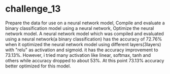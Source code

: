 # challenge_13
Prepare the data for use on a neural network model,  Compile and evaluate a binary classification model using a neural network, Optimize the neural network model.
A neural network model which was compiled and evaluated using a neural network(a binary classification) has the accuracy of 72.76% when it optimized the neural network model using different layers(3layers) with "relu" as activation and sigmoid. it has the accuracy improvement to 73.13%. However, i tried many activation like linear, softmax, tanh and others while accuracy dropped to about 53%. At this point 73.13% accuracy better optimized for this model. 
